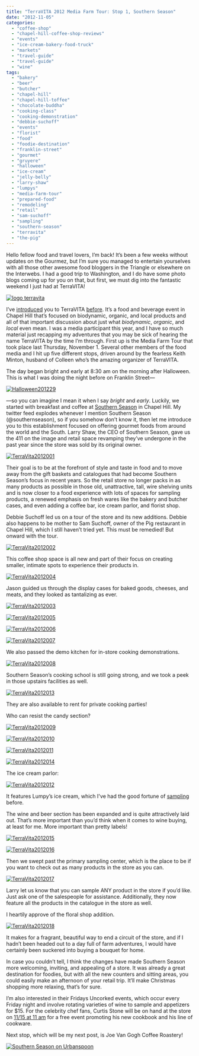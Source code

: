 ```yaml
---
title: "TerraVITA 2012 Media Farm Tour: Stop 1, Southern Season"
date: "2012-11-05"
categories:
  - "coffee-shop"
  - "chapel-hill-coffee-shop-reviews"
  - "events"
  - "ice-cream-bakery-food-truck"
  - "markets"
  - "travel-guide"
  - "travel-guide"
  - "wine"
tags:
  - "bakery"
  - "beer"
  - "butcher"
  - "chapel-hill"
  - "chapel-hill-toffee"
  - "chocolate-buddha"
  - "cooking-class"
  - "cooking-demonstration"
  - "debbie-suchoff"
  - "events"
  - "florist"
  - "food"
  - "foodie-destination"
  - "franklin-street"
  - "gourmet"
  - "gruyere"
  - "halloween"
  - "ice-cream"
  - "jelly-belly"
  - "larry-shaw"
  - "lumpys"
  - "media-farm-tour"
  - "prepared-food"
  - "remodeling"
  - "retail"
  - "sam-suchoff"
  - "sampling"
  - "southern-season"
  - "terravita"
  - "the-pig"
---
```


Hello fellow food and travel lovers, I’m back! It’s been a few weeks without updates on the Gourmez, but I’m sure you managed to entertain yourselves with all those other awesome food bloggers in the Triangle or elsewhere on the Interwebs. I had a good trip to Washington, and I do have some photo blogs coming up for you on that, but first, we must dig into the fantastic weekend I just had at TerraVITA!

[![](http://s3.amazonaws.com/thegourmez-wpmedia/2012/09/logo-terravita.jpg "logo terravita")](http://s3.amazonaws.com/thegourmez-wpmedia/2012/09/logo-terravita.jpg)

I’ve [introduced](http://www.rebeccagomezfarrell.com/2010/10/terravita-the-first-biodynamic-and-sustainable-food-and-drink-fair-of-the-southeast/) you to TerraVITA [before](http://www.rebeccagomezfarrell.com/2012/09/triangle-foodie-happenings-terravita-coming-soon/). It’s a food and beverage event in Chapel Hill that’s focused on biodynamic, organic, and local products and all of that important discussion about just what _biodynamic_, _organic_, and _local_ even mean. I was a media participant this year, and I have so much material just recapping my adventures that you may be sick of hearing the name TerraVITA by the time I’m through. First up is the Media Farm Tour that took place last Thursday, November 1. Several other members of the food media and I hit up five different stops, driven around by the fearless Keith Minton, husband of Colleen who’s the amazing organizer of TerraVITA.

The day began bright and early at 8:30 am on the morning after Halloween. This is what I was doing the night before on Franklin Street—




<div class="caption">

[![](http://s3.amazonaws.com/thegourmez-wpmedia/2012/11/Halloween201229-768x1024.jpg "Halloween201229")](http://s3.amazonaws.com/thegourmez-wpmedia/2012/11/Halloween201229.jpg)</div>


—so you can imagine I mean it when I say _bright_ and _early_. Luckily, we started with breakfast and coffee at [Southern Season](http://www.southernseason.com/) in Chapel Hill. My twitter feed explodes whenever I mention Southern Season (@southernseason), so if you somehow don’t know it, then let me introduce you to this establishment focused on offering gourmet foods from around the world and the South. Larry Shaw, the CEO of Southern Season, gave us the 411 on the image and retail space revamping they’ve undergone in the past year since the store was sold by its original owner.




<div class="caption">

[![](http://s3.amazonaws.com/thegourmez-wpmedia/2012/11/TerraVita2012001.jpg "TerraVita2012001")](http://s3.amazonaws.com/thegourmez-wpmedia/2012/11/TerraVita2012001.jpg)</div>


Their goal is to be at the forefront of style and taste in food and to move away from the gift baskets and catalogues that had become Southern Season’s focus in recent years. So the retail store no longer packs in as many products as possible in those old, unattractive, tall, wire shelving units and is now closer to a food experience with lots of spaces for sampling products, a renewed emphasis on fresh wares like the bakery and butcher cases, and even adding a coffee bar, ice cream parlor, and florist shop.

Debbie Suchoff led us on a tour of the store and its new additions. Debbie also happens to be mother to Sam Suchoff, owner of the Pig restaurant in Chapel Hill, which I still haven’t tried yet. This must be remedied! But onward with the tour.

[![](http://s3.amazonaws.com/thegourmez-wpmedia/2012/11/TerraVita2012002.jpg "TerraVita2012002")](http://s3.amazonaws.com/thegourmez-wpmedia/2012/11/TerraVita2012002.jpg)

This coffee shop space is all new and part of their focus on creating smaller, intimate spots to experience their products in.

[![](http://s3.amazonaws.com/thegourmez-wpmedia/2012/11/TerraVita2012004.jpg "TerraVita2012004")](http://s3.amazonaws.com/thegourmez-wpmedia/2012/11/TerraVita2012004.jpg)

Jason guided us through the display cases for baked goods, cheeses, and meats, and they looked as tantalizing as ever.

[![](http://s3.amazonaws.com/thegourmez-wpmedia/2012/11/TerraVita2012003.jpg "TerraVita2012003")](http://s3.amazonaws.com/thegourmez-wpmedia/2012/11/TerraVita2012003.jpg)




<div class="caption">

[![](http://s3.amazonaws.com/thegourmez-wpmedia/2012/11/TerraVita2012005.jpg "TerraVita2012005")](http://s3.amazonaws.com/thegourmez-wpmedia/2012/11/TerraVita2012005.jpg)</div>





<div class="caption">

[![](http://s3.amazonaws.com/thegourmez-wpmedia/2012/11/TerraVita2012006.jpg "TerraVita2012006")](http://s3.amazonaws.com/thegourmez-wpmedia/2012/11/TerraVita2012006.jpg)</div>


[![](http://s3.amazonaws.com/thegourmez-wpmedia/2012/11/TerraVita2012007.jpg "TerraVita2012007")](http://s3.amazonaws.com/thegourmez-wpmedia/2012/11/TerraVita2012007.jpg)

We also passed the demo kitchen for in-store cooking demonstrations.

[![](http://s3.amazonaws.com/thegourmez-wpmedia/2012/11/TerraVita2012008.jpg "TerraVita2012008")](http://s3.amazonaws.com/thegourmez-wpmedia/2012/11/TerraVita2012008.jpg)

Southern Season’s cooking school is still going strong, and we took a peek in those upstairs facilities as well.

[![](http://s3.amazonaws.com/thegourmez-wpmedia/2012/11/TerraVita2012013.jpg "TerraVita2012013")](http://s3.amazonaws.com/thegourmez-wpmedia/2012/11/TerraVita2012013.jpg)

They are also available to rent for private cooking parties!

Who can resist the candy section?

[![](http://s3.amazonaws.com/thegourmez-wpmedia/2012/11/TerraVita2012009.jpg "TerraVita2012009")](http://s3.amazonaws.com/thegourmez-wpmedia/2012/11/TerraVita2012009.jpg)




<div class="caption">

[![](http://s3.amazonaws.com/thegourmez-wpmedia/2012/11/TerraVita2012010.jpg "TerraVita2012010")](http://s3.amazonaws.com/thegourmez-wpmedia/2012/11/TerraVita2012010.jpg)</div>





<div class="caption">

[![](http://s3.amazonaws.com/thegourmez-wpmedia/2012/11/TerraVita2012011.jpg "TerraVita2012011")](http://s3.amazonaws.com/thegourmez-wpmedia/2012/11/TerraVita2012011.jpg)</div>





<div class="caption">

[![](http://s3.amazonaws.com/thegourmez-wpmedia/2012/11/TerraVita2012014.jpg "TerraVita2012014")](http://s3.amazonaws.com/thegourmez-wpmedia/2012/11/TerraVita2012014.jpg)</div>


The ice cream parlor:




<div class="caption">

[![](http://s3.amazonaws.com/thegourmez-wpmedia/2012/11/TerraVita2012012.jpg "TerraVita2012012")](http://s3.amazonaws.com/thegourmez-wpmedia/2012/11/TerraVita2012012.jpg)</div>


It features Lumpy’s ice cream, which I've had the good fortune of [sampling](http://www.rebeccagomezfarrell.com/2012/03/lumpys-wake-forest/) before.

The wine and beer section has been expanded and is quite attractively laid out. That’s more important than you’d think when it comes to wine buying, at least for me. More important than pretty labels!

[![](http://s3.amazonaws.com/thegourmez-wpmedia/2012/11/TerraVita2012015.jpg "TerraVita2012015")](http://s3.amazonaws.com/thegourmez-wpmedia/2012/11/TerraVita2012015.jpg)




<div class="caption">

[![](http://s3.amazonaws.com/thegourmez-wpmedia/2012/11/TerraVita2012016.jpg "TerraVita2012016")](http://s3.amazonaws.com/thegourmez-wpmedia/2012/11/TerraVita2012016.jpg)</div>


Then we swept past the primary sampling center, which is the place to be if you want to check out as many products in the store as you can.

[![](http://s3.amazonaws.com/thegourmez-wpmedia/2012/11/TerraVita2012017.jpg "TerraVita2012017")](http://s3.amazonaws.com/thegourmez-wpmedia/2012/11/TerraVita2012017.jpg)

Larry let us know that you can sample ANY product in the store if you’d like. Just ask one of the salespeople for assistance. Additionally, they now feature all the products in the catalogue in the store as well.

I heartily approve of the floral shop addition.

[![](http://s3.amazonaws.com/thegourmez-wpmedia/2012/11/TerraVita2012018.jpg "TerraVita2012018")](http://s3.amazonaws.com/thegourmez-wpmedia/2012/11/TerraVita2012018.jpg)

It makes for a fragrant, beautiful way to end a circuit of the store, and if I hadn’t been headed out to a day full of farm adventures, I would have certainly been suckered into buying a bouquet for home.

In case you couldn’t tell, I think the changes have made Southern Season more welcoming, inviting, and appealing of a store. It was already a great destination for foodies, but with all the new counters and sitting areas, you could easily make an afternoon of your retail trip. It’ll make Christmas shopping more relaxing, that’s for sure.

I’m also interested in their Fridays Uncorked events, which occur every Friday night and involve rotating varieties of wine to sample and appetizers for $15. For the celebrity chef fans, Curtis Stone will be on hand at the store on [11/15 at 11 am](http://www.southernseason.com/events/single/?type=store&id=5149) for a free event promoting his new cookbook and his line of cookware.

Next stop, which will be my next post, is Joe Van Gogh Coffee Roastery!

[![Southern Season on Urbanspoon](http://www.urbanspoon.com/b/link/1697266/minilink.gif)](http://www.urbanspoon.com/r/25/1697266/restaurant/Southern-Season-Chapel-Hill)
